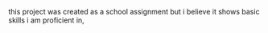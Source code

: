 this project was created as a school assignment but i believe it shows basic skills i am proficient in,
